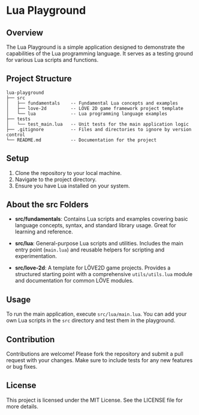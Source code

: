 # Lua Playground

## Overview
The Lua Playground is a simple application designed to demonstrate the capabilities of the Lua programming language. It serves as a testing ground for various Lua scripts and functions.

## Project Structure
```
lua-playground
├── src
│   ├── fundamentals    -- Fundamental Lua concepts and examples
│   ├── love-2d         -- LÖVE 2D game framework project template
│   └── lua             -- Lua programming language examples
├── tests
│   └── test_main.lua   -- Unit tests for the main application logic
├── .gitignore          -- Files and directories to ignore by version control
└── README.md           -- Documentation for the project
```

## Setup
1. Clone the repository to your local machine.
2. Navigate to the project directory.
3. Ensure you have Lua installed on your system.


## About the src Folders

- **src/fundamentals**: Contains Lua scripts and examples covering basic language concepts, syntax, and standard library usage. Great for learning and reference.

- **src/lua**: General-purpose Lua scripts and utilities. Includes the main entry point (`main.lua`) and reusable helpers for scripting and experimentation.

- **src/love-2d**: A template for LÖVE2D game projects. Provides a structured starting point with a comprehensive `utils/utils.lua` module and documentation for common LÖVE modules.

## Usage
To run the main application, execute `src/lua/main.lua`.
You can add your own Lua scripts in the `src` directory and test them in the playground.

## Contribution
Contributions are welcome! Please fork the repository and submit a pull request with your changes. Make sure to include tests for any new features or bug fixes.

## License
This project is licensed under the MIT License. See the LICENSE file for more details.